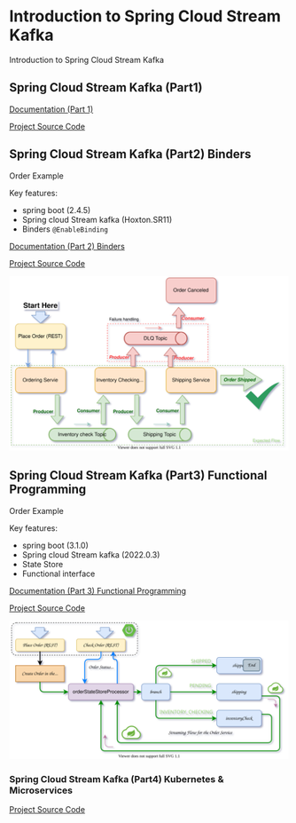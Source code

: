 # Introduction to Spring Cloud Stream Kafka
Introduction to Spring Cloud Stream Kafka

## Spring Cloud Stream Kafka (Part1)

[Documentation (Part 1)](https://tanzu.vmware.com/developer/guides/event-streaming/spring-cloud-stream-kafka-p1/)

[Project Source Code](./scs-099)

## Spring Cloud Stream Kafka (Part2) Binders

Order Example

Key features:
- spring boot (2.4.5)
- Spring cloud Stream kafka (Hoxton.SR11)
- Binders `@EnableBinding`

[Documentation (Part 2) Binders](https://tanzu.vmware.com/developer/guides/event-streaming/spring-cloud-stream-kafka-p2/)

[Project Source Code](./scs-100)

![General Flow Diagram](./scs-100/material/kafka-events-intro-100.svg)


## Spring Cloud Stream Kafka (Part3) Functional Programming

Order Example 

Key features:
- spring boot (3.1.0)
- Spring cloud Stream kafka (2022.0.3)
- State Store
- Functional interface

[Documentation (Part 3) Functional Programming](https://tanzu.vmware.com/developer/guides/event-streaming/spring-cloud-stream-kafka-p3/)

[Project Source Code](./scs-100-2)

![General Flow Diagram](./scs-100-2/material/kafka-events-intro-1002-2.svg)

### Spring Cloud Stream Kafka (Part4) Kubernetes & Microservices 

[Project Source Code](./scs-101)


